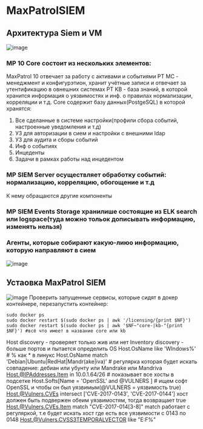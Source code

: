 # MaxPatrolSIEM
## Архитектура Siem и VM
![image](https://github.com/user-attachments/assets/dbec4793-6ffe-4191-bb4f-a76d859b0fd6)
### MP 10 Core состоит из нескольких элементов:
MaxPatrol 10 отвечает за работу с активами и событиями
PT MC - менеджмент и конфигурэтион, хранит учётные записи и отвечает за утентификацию в овнешних системах
PT KB - база знаний, в которой хранится информация о уязвимостях и инф. о правилах нормализации, корреляции и т.д.
Core содержит базу данных(PostgeSQL) в которой хранятся:
1. Все сделанные в системе настройки(профили сбора событий, настроенные уведомления и т.д)
2. УЗ для авторизации в сием и настройки с внешними ldap
3. УЗ для аудита и сборы событий
4. Инф о событиях
5. Инцеденты
6. Задачи в рамках работы над инцедентом
### MP SIEM Server осуществляет обработку событий: нормализацию, корреляцию, обогощение и т.д
К нему обращаются другие компоненты
### MP SIEM Events Storage хранилише состоящие из ELK search или logspace(туда можно тольок дописывать информацию, изменять нельзя)
### Агенты, которые собирают какую-лиюо информацию, которую направляют в сием
![image](https://github.com/user-attachments/assets/40b1c468-c078-4712-b91b-08740430499e)
## Устаовка MaxPatrol SIEM
![image](https://github.com/user-attachments/assets/abe889c2-772a-42f3-bc59-2f3add805f2d)
Проверить запущенные сервисы, которые сидят в докер контейнере, перезапустить контейнер:
```
sudo docker ps
sudo docker restart $(sudo docker ps | awk '/licensing/{print $NF}') 
sudo docker restart $(sudo docker ps | awk '$NF~"core-|kb-"{print $NF}') #всё что имеет в название core или kb
```
Host discovery - проверяет только жив или нет
Inventory discovery - больше портов и пытается определить OS
Host.OsName like 'WIndows%' # % как * в линукс
Host.OsName match 'Debian|Ubuntu|RedHat|Mandr(ake|iva)' # регулярка которая будет искать совпадение: дебиан или убунту или Mandrake или Mandriva
Host.@IPAddresses.Item in 10.0.1.64/26 # показывает все хосты в подсетке
Host.Softs[Name = 'OpenSSL' and @VULNERS ] # ищем софт OpenSSL и чтобы он был уязвимым(@VULNERS = уязвимость true)
Host.@Vulners.CVEs intersect ['CVE-2017-0143', 'CVE-2017-0144'] хост должен быть подвержен обеим уязвимостям, тогда возвращает true
Host.@Vulners.CVEs.Item match "CVE-2017-014[3-8]" match работает с регуляркой, т.е будет искать хост где есть все уязвимости с 0143 по 0148
Host.@Vulners.CVSS3TEMPORALVECTOR like "E:F%"
